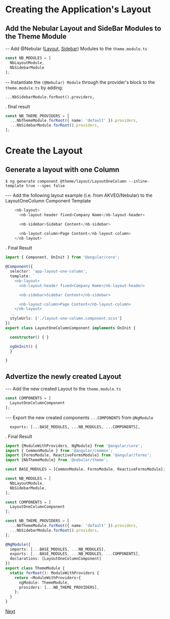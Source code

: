 # Creating the Application's Layout

## Add the Nebular Layout and SideBar Modules to the Theme Module

-- Add @Nebular ([Layout](https://akveo.github.io/nebular/docs/components/layout), [Sidebar](https://akveo.github.io/nebular/docs/components/sidebar)) Modules to the `theme.module.ts`

```Typescript
const NB_MODULES = [
  NbLayoutModule,
  NbSidebarModule
];
```

-- Instantiate the `(@Nebular) Module` through the provider's block to the `theme.module.ts` by adding:

  `...NbSidebarModule.forRoot().providers,`

. final result

```Typescript
const NB_THEME_PROVIDERS = [
  ...NbThemeModule.forRoot({ name: 'default' }).providers,
  ...NbSidebarModule.forRoot().providers,
];
```

# Create the Layout

## Generate a layout with one Column

```
$ ng generate component @theme/layout/LayoutOneColumn --inline-template true --spec false 
```

--- Add the following layout example (i.e. from AKVEO/Nebular) to the LayoutOneColumn Component Template

```Typescript
    <nb-layout>
      <nb-layout-header fixed>Company Name</nb-layout-header>

      <nb-sidebar>Sidebar Content</nb-sidebar>

      <nb-layout-column>Page Content</nb-layout-column>
    </nb-layout>
```


. Final Result

```Typescript
import { Component, OnInit } from '@angular/core';

@Component({
  selector: 'app-layout-one-column',
  template: `
    <nb-layout>
      <nb-layout-header fixed>Company Name</nb-layout-header>

      <nb-sidebar>Sidebar Content</nb-sidebar>

      <nb-layout-column>Page Content</nb-layout-column>
    </nb-layout>
  `,
  styleUrls: ['./layout-one-column.component.scss']
})
export class LayoutOneColumnComponent implements OnInit {

  constructor() { }

  ngOnInit() {
  }

}
```

## Advertize the newly created Layout

--- Add the new created Layout to the `theme.module.ts` 

```Typescript
const COMPONENTS = [
  LayoutOneColumnComponent
];
```

--- Export the new created components `...COMPONENTS` from `@NgModule`

```
  exports: [...BASE_MODULES, ...NB_MODULES, ...COMPONENTS],
```

. Final Result

```TypeScript
import {ModuleWithProviders, NgModule} from '@angular/core';
import { CommonModule } from '@angular/common';
import {FormsModule, ReactiveFormsModule} from '@angular/forms';
import {NbThemeModule} from '@nebular/theme';

const BASE_MODULES = [CommonModule, FormsModule, ReactiveFormsModule];

const NB_MODULES = [
  NbLayoutModule,
  NbSidebarModule,
];

const COMPONENTS = [
  LayoutOneColumnComponent
];

const NB_THEME_PROVIDERS = [
  ...NbThemeModule.forRoot({ name: 'default' }).providers,
  ...NbSidebarModule.forRoot().providers,
];

@NgModule({
  imports: [...BASE_MODULES, ...NB_MODULES],
  exports: [...BASE_MODULES, ...NB_MODULES, ...COMPONENTS],
  declarations: [LayoutOneColumnComponent]
})
export class ThemeModule {
  static forRoot(): ModuleWithProviders {
    return <ModuleWithProviders>{
      ngModule: ThemeModule,
      providers: [...NB_THEME_PROVIDERS],
    };
  }
}
```

[Next ](PAGES.md)
